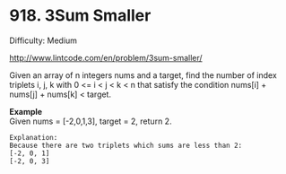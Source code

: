 # 918. 3Sum Smaller

Difficulty: Medium

http://www.lintcode.com/en/problem/3sum-smaller/

Given an array of n integers nums and a target, find the number of index triplets i, j, k with 0 <= i < j < k < n that satisfy the condition nums[i] + nums[j] + nums[k] < target.

**Example**  
Given nums = [-2,0,1,3], target = 2, return 2.
```
Explanation:
Because there are two triplets which sums are less than 2:
[-2, 0, 1]
[-2, 0, 3]
```

